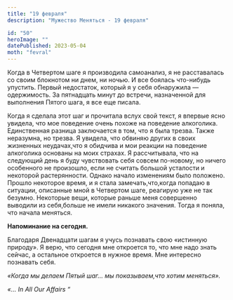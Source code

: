 ```yaml
---
title: "19 февраля"
description: "Мужество Меняться - 19 февраля"

id: "50"
heroImage: ""
datePublished: 2023-05-04
moth: "fevral"
---
```


Когда в Четвертом шаге я производила самоанализ, я не расставалась со своим
блокнотом ни днем, ни ночью. И все боялась что-нибудь упустить. Первый
недостаток, который я у себя обнаружила — одержимость. За пятнадцать минут до
встречи, назначенной для выполнения Пятого шага, я все еще писала.

Когда я сделала этот шаг и прочитала вслух свой текст, я впервые ясно увидела,
что мое поведение очень похоже на поведение алкоголика. Единственная разница
заключается в том, что я была трезва. Также неразумна, но трезва. Я увидела,
что обвиняю других в своих жизненных неудачах,что я обидчива и мои реакции на
поведение алкоголика основаны на моих страхах. Я рассчитывала, что на
следующий день я буду чувствовать себя совсем по-новому, но ничего особенного
не произошло, если не считать большой усталости и некоторой растерянности.
Однако начало изменениям было положено. Прошло некоторое время, и я стала
замечать,что,когда попадаю в ситуации, описанные мной в Четвертом шаге,
реагирую уже не так безумно. Некоторые вещи, которые раньше меня совершенно
выводили из себя,больше не имели никакого значения. Тогда я поняла, что начала
меняться.

**Напоминание на сегодня.**

Благодаря Двенадцати шагам я учусь познавать свою «истинную природу». Я верю,
что сегодня мне откроется то, что мне надо знать сейчас, а остальное откроется
в нужное время. Мне интересно познавать себя.

_«Когда мы делаем Пятый шаг… мы показываем,что хотим меняться»._

_«…_ _In_ _All_ _Our_ _Affairs_ _“_

